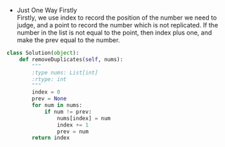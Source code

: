 - Just One Way Firstly  
Firstly, we use index to record the position of the number we need to judge, and a point to record the number which is not replicated. If the number in the list is not equal to the point, then index plus one, and make the prev equal to the number.  
```python
class Solution(object):
    def removeDuplicates(self, nums):
        """
        :type nums: List[int]
        :rtype: int
        """
        index = 0
        prev = None
        for num in nums:
            if num != prev:
                nums[index] = num
                index += 1
                prev = num
        return index
```